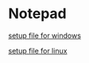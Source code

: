 # Notepad

[setup file for windows](https://github.com/amit-c-ai/Notepad/blob/master/Executables/release/installer/amiNotepadsetup.exe?raw=true)

[setup file for linux](https://github.com/amit-c-ai/Notepad/blob/master/Executables/linuxExecutable.zip?raw=true)
